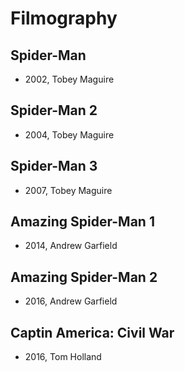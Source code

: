 # Filmography

## Spider-Man
- 2002, Tobey Maguire

## Spider-Man 2
- 2004, Tobey Maguire

## Spider-Man 3
- 2007, Tobey Maguire

## Amazing Spider-Man 1
- 2014, Andrew Garfield

## Amazing Spider-Man 2
- 2016, Andrew Garfield

## Captin America: Civil War
- 2016, Tom Holland
